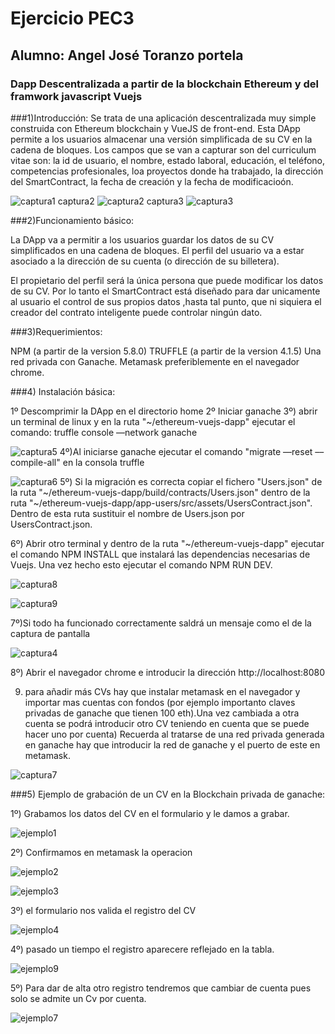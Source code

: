 # Ejercicio PEC3
## Alumno: Angel José Toranzo portela
### Dapp Descentralizada a partir de la blockchain Ethereum y del framwork javascript Vuejs

###1)Introducción:
Se trata de una aplicación descentralizada muy simple  construida con Ethereum blockchain y VueJS de front-end. Esta DApp permite a los usuarios almacenar una versión simplificada de su CV en la cadena de bloques. Los campos que se van a capturar son del curriculum vitae son: la id de usuario, el nombre, estado laboral, educación, el teléfono, competencias profesionales, loa proyectos donde ha trabajado, la dirección del SmartContract, la fecha de creación y la fecha de modificacioón.

![captura1](https://github.com/atoranzo/MasterUAH/blob/master/PEC3/Captura%201.png)
captura2
![captura2](https://github.com/atoranzo/MasterUAH/blob/master/PEC3/Captura%202.png)
captura3
![captura3](https://github.com/atoranzo/MasterUAH/blob/master/PEC3/Captura%203.png)



###2)Funcionamiento básico:

La  DApp va a permitir a los usuarios guardar los datos de su CV simplificados en una cadena de bloques. El perfil del usuario va a estar asociado a la dirección de su cuenta (o dirección de su billetera).

El propietario del perfil será la única persona que puede modificar los datos de su CV. Por lo tanto el SmartContract está diseñado para dar unicamente al usuario el control de sus propios datos ,hasta tal punto, que ni siquiera el creador del contrato inteligente puede controlar ningún dato.

###3)Requerimientos:

NPM (a partir de la version 5.8.0)
TRUFFLE (a partir de la version 4.1.5)
Una red privada con Ganache.
Metamask preferiblemente en el navegador chrome.

###4) Instalación básica:

1º Descomprimir la DApp en el directorio home
2º Iniciar ganache
3º) abrir un terminal de linux y en la ruta "~/ethereum-vuejs-dapp" ejecutar el comando: truffle console ––network ganache

![captura5](https://github.com/atoranzo/MasterUAH/blob/master/PEC3/Captura%205.png)
4º)Al iniciarse ganache ejecutar el comando "migrate ––reset ––compile-all" en la consola truffle

![captura6](https://github.com/atoranzo/MasterUAH/blob/master/PEC3/Captura%206.png)
5º) Si la migración es correcta copiar el fichero "Users.json" de la ruta "~/ethereum-vuejs-dapp/build/contracts/Users.json" dentro de la ruta "~/ethereum-vuejs-dapp/app-users/src/assets/UsersContract.json". Dentro de esta ruta sustituir el nombre de Users.json por UsersContract.json.

6º) Abrir otro terminal y dentro de la ruta "~/ethereum-vuejs-dapp" ejecutar el comando NPM INSTALL que instalará las dependencias necesarias de Vuejs. Una vez hecho esto  ejecutar el comando NPM RUN DEV.

![captura8](https://github.com/atoranzo/MasterUAH/blob/master/PEC3/captura%208.png)

![captura9](https://github.com/atoranzo/MasterUAH/blob/master/PEC3/Captura%209.png)

7º)Si todo ha funcionado correctamente saldrá un mensaje como el de la captura de pantalla


![captura4](https://github.com/atoranzo/MasterUAH/blob/master/PEC3/Captura%204.png)

8º) Abrir el navegador chrome e introducir la dirección http://localhost:8080

9) para añadir más CVs hay que instalar metamask en el navegador y importar mas cuentas con fondos (por ejemplo importanto claves privadas de ganache que tienen 100 eth).Una vez cambiada a otra cuenta se podrá introducir otro CV teniendo en cuenta que se puede hacer uno por cuenta)
Recuerda al tratarse de una red privada generada en ganache hay que introducir la red de ganache y el puerto de este en metamask.


![captura7](https://github.com/atoranzo/MasterUAH/blob/master/PEC3/Captura%207.png)

###5) Ejemplo de grabación de un CV en la Blockchain privada de ganache:

1º) Grabamos los datos del CV en el formulario y le damos a grabar.


![ejemplo1](https://github.com/atoranzo/MasterUAH/blob/master/PEC3/ejemplo1.png)

2º) Confirmamos en metamask la operacion


![ejemplo2](https://github.com/atoranzo/MasterUAH/blob/master/PEC3/ejemplo2.png)

![ejemplo3](https://github.com/atoranzo/MasterUAH/blob/master/PEC3/ejemplo3.png)

3º) el formulario nos valida el registro del CV

![ejemplo4](https://github.com/atoranzo/MasterUAH/blob/master/PEC3/ejemplo4.png)

4º) pasado un tiempo el registro aparecere reflejado en la tabla.

![ejemplo9](https://github.com/atoranzo/MasterUAH/blob/master/PEC3/ejemplo9.png)

5º) Para dar de alta otro registro tendremos que cambiar de cuenta pues solo se admite un Cv por cuenta.

![ejemplo7](https://github.com/atoranzo/MasterUAH/blob/master/PEC3/ejemplo7.png)




